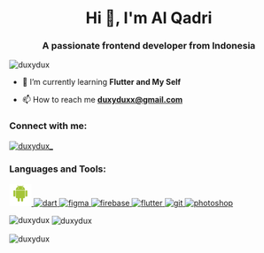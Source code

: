 <h1 align="center">Hi 👋, I'm Al Qadri</h1>
<h3 align="center">A passionate frontend developer from Indonesia</h3>

<p align="left"> <img src="https://komarev.com/ghpvc/?username=duxydux&label=Profile%20views&color=0e75b6&style=flat" alt="duxydux" /> </p>

- 🌱 I’m currently learning **Flutter and My Self**

- 📫 How to reach me **duxyduxx@gmail.com**

<h3 align="left">Connect with me:</h3>
<p align="left">
<a href="https://instagram.com/duxydux_" target="blank"><img align="center" src="https://raw.githubusercontent.com/rahuldkjain/github-profile-readme-generator/master/src/images/icons/Social/instagram.svg" alt="duxydux_" height="30" width="40" /></a>
</p>

<h3 align="left">Languages and Tools:</h3>
<p align="left"> <a href="https://developer.android.com" target="_blank" rel="noreferrer"> <img src="https://raw.githubusercontent.com/devicons/devicon/master/icons/android/android-original-wordmark.svg" alt="android" width="40" height="40"/> </a> <a href="https://dart.dev" target="_blank" rel="noreferrer"> <img src="https://www.vectorlogo.zone/logos/dartlang/dartlang-icon.svg" alt="dart" width="40" height="40"/> </a> <a href="https://www.figma.com/" target="_blank" rel="noreferrer"> <img src="https://www.vectorlogo.zone/logos/figma/figma-icon.svg" alt="figma" width="40" height="40"/> </a> <a href="https://firebase.google.com/" target="_blank" rel="noreferrer"> <img src="https://www.vectorlogo.zone/logos/firebase/firebase-icon.svg" alt="firebase" width="40" height="40"/> </a> <a href="https://flutter.dev" target="_blank" rel="noreferrer"> <img src="https://www.vectorlogo.zone/logos/flutterio/flutterio-icon.svg" alt="flutter" width="40" height="40"/> </a> <a href="https://git-scm.com/" target="_blank" rel="noreferrer"> <img src="https://www.vectorlogo.zone/logos/git-scm/git-scm-icon.svg" alt="git" width="40" height="40"/> </a> <a href="https://www.photoshop.com/en" target="_blank" rel="noreferrer"> <img src="[https://raw.githubusercontent.com/devicons/devicon/master/icons/photoshop/photoshop-line.svg](https://encrypted-tbn0.gstatic.com/images?q=tbn:ANd9GcR4MrnDaw13x917TTjmyDpd1tGNv2ZzcPcpnFPYjImVEA&s)" alt="photoshop" width="40" height="40"/> </a> </p>

<p><img align="left" src="https://github-readme-stats.vercel.app/api/top-langs?username=duxydux&show_icons=true&locale=en&layout=compact" alt="duxydux" /></p>

<p>&nbsp;<img align="center" src="https://github-readme-stats.vercel.app/api?username=duxydux&show_icons=true&locale=en" alt="duxydux" /></p>

<p><img align="center" src="https://github-readme-streak-stats.herokuapp.com/?user=duxydux&" alt="duxydux" /></p>
